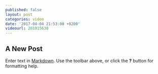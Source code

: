 ```yaml
---
published: false
layout: post
categories: video
date: '2017-04-04 21:53:00 +0200'
videourl: 201015630
---
```

## A New Post

Enter text in [Markdown](http://daringfireball.net/projects/markdown/). Use the toolbar above, or click the **?** button for formatting help.
